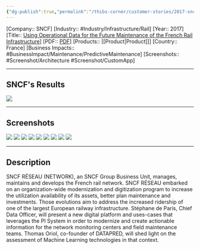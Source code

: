 ```yaml
---
{"dg-publish":true,"permalink":"/thibs-corner/customer-stories/2017-sncf-using-operational-data-for-the-future-maintenance-of-the-french-rail-infrastructure/"}
---
```


[Company:: SNCF]
[Industry:: #Industry/Infrastructure/Rail]
[Year:: 2017]
[Title:: [Using Operational Data for the Future Maintenance of the French Rail Infrastructure](https://resources.osisoft.com/presentations/using-operational-data-for-the-future-maintenance-of-the-french-rail-infrastructure/)]
[PDF:: [PDF](https://cdn.osisoft.com/osi/presentations/2017-uc-emea-london/UC17EU-D2TR04-SNCF-deParis-UsingDataFutureMaintenanceFrenchRail.pdf)]
[Products:: [[Product\|Product]]]
[Country:: France]
[Business Impacts:: #BusinessImpact/Maintenance/PredictiveMaintenance]
[Screenshots:: #Screenshot/Architecture #Screenshot/CustomApp]

---
## SNCF's Results
![](https://i.imgur.com/kweLISt.png)

---
## Screenshots
![](https://i.imgur.com/JxCeKDO.png)
![](https://i.imgur.com/XMf07La.png)
![](https://i.imgur.com/NqJ0a4j.png)
![](https://i.imgur.com/UtATVCt.png)
![](https://i.imgur.com/y7qGlgX.png)
![](https://i.imgur.com/QlEmvrw.png)
![](https://i.imgur.com/0wxrDJH.png)
![](https://i.imgur.com/LtAXHIm.png)
![](https://i.imgur.com/icfcbtk.png)

---
## Description
SNCF RÉSEAU (NETWORK), an SNCF Group Business Unit, manages, maintains and develops the French rail network. SNCF RÉSEAU embarked on an organization-wide modernization and digitization program to increase the utilization availability of its assets, better plan maintenance and investments. Those evolutions aim to address the increased ridership of one of the largest European railway infrastructure. Stéphane de Paris, Chief Data Officer, will present a new digital platform and uses-cases that leverages the PI System in order to modernize and create actionable information for the network monitoring centers and field maintenance teams. Thomas Oriol, co-founder of DATAPRED, will shed light on the assessment of Machine Learning technologies in that context.